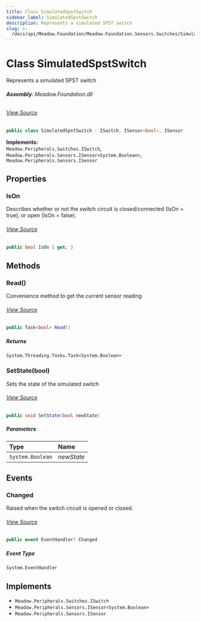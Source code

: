 ```yaml
---
title: Class SimulatedSpstSwitch
sidebar_label: SimulatedSpstSwitch
description: Represents a simulated SPST switch
slug: >-
  /docs/api/Meadow.Foundation/Meadow.Foundation.Sensors.Switches/SimulatedSpstSwitch
---
```

# Class SimulatedSpstSwitch
Represents a simulated SPST switch

###### **Assembly**: Meadow.Foundation.dll
###### [View Source](https://github.com/WildernessLabs/Meadow.Foundation.git/blob/develop/Source/Meadow.Foundation.Core/Simulation/Sensors/SimulatedSpstSwitch.cs#L10)
```csharp title="Declaration"
public class SimulatedSpstSwitch : ISwitch, ISensor<bool>, ISensor
```
**Implements:**  
`Meadow.Peripherals.Switches.ISwitch`, `Meadow.Peripherals.Sensors.ISensor<System.Boolean>`, `Meadow.Peripherals.Sensors.ISensor`

## Properties
### IsOn
Describes whether or not the switch circuit is closed/connected (IsOn = true), or open (IsOn = false).
###### [View Source](https://github.com/WildernessLabs/Meadow.Foundation.git/blob/develop/Source/Meadow.Foundation.Core/Simulation/Sensors/SimulatedSpstSwitch.cs#L18)
```csharp title="Declaration"
public bool IsOn { get; }
```
## Methods
### Read()
Convenience method to get the current sensor reading
###### [View Source](https://github.com/WildernessLabs/Meadow.Foundation.git/blob/develop/Source/Meadow.Foundation.Core/Simulation/Sensors/SimulatedSpstSwitch.cs#L30)
```csharp title="Declaration"
public Task<bool> Read()
```

##### Returns

`System.Threading.Tasks.Task<System.Boolean>`
### SetState(bool)
Sets the state of the simulated switch
###### [View Source](https://github.com/WildernessLabs/Meadow.Foundation.git/blob/develop/Source/Meadow.Foundation.Core/Simulation/Sensors/SimulatedSpstSwitch.cs#L39)
```csharp title="Declaration"
public void SetState(bool newState)
```

##### Parameters

| Type | Name |
|:--- |:--- |
| `System.Boolean` | *newState* |

## Events
### Changed
Raised when the switch circuit is opened or closed.
###### [View Source](https://github.com/WildernessLabs/Meadow.Foundation.git/blob/develop/Source/Meadow.Foundation.Core/Simulation/Sensors/SimulatedSpstSwitch.cs#L13)
```csharp title="Declaration"
public event EventHandler? Changed
```
##### Event Type
`System.EventHandler`

## Implements

* `Meadow.Peripherals.Switches.ISwitch`
* `Meadow.Peripherals.Sensors.ISensor<System.Boolean>`
* `Meadow.Peripherals.Sensors.ISensor`
